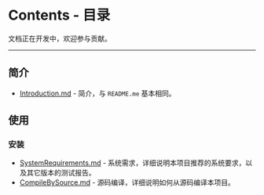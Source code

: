 # Contents - 目录

文档正在开发中，欢迎参与贡献。

--- 

## 简介

- [Introduction.md](./Introduction.md) - 简介，与 `README.me` 基本相同。

## 使用

### 安装

- [SystemRequirements.md](./SystemRequirements.md) - 系统需求，详细说明本项目推荐的系统要求，以及其它版本的测试报告。
- [CompileBySource.md](./CompileBySource.md) - 源码编译，详细说明如何从源码编译本项目。
